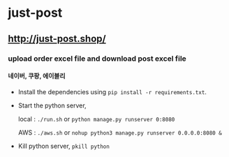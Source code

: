# just-post
## http://just-post.shop/
### upload order excel file and download post excel file
#### 네이버, 쿠팡, 에이블리


- Install the dependencies using `pip install -r requirements.txt`.

- Start the python server,

    local : `./run.sh` or `python manage.py runserver 0:8080`

    AWS   : `./aws.sh` or `nohup python3 manage.py runserver 0.0.0.0:8080 &`


- Kill python server, `pkill python`

